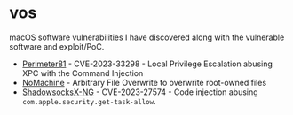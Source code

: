 # vos
macOS software vulnerabilities I have discovered along with the vulnerable software and exploit/PoC.

* [Perimeter81](./Perimeter81) - CVE-2023-33298 - Local Privilege Escalation abusing XPC with the Command Injection
* [NoMachine](./NoMachine) - Arbitrary File Overwrite to overwrite root-owned files
* [ShadowsocksX-NG](./ShadowsocksX-NG) - CVE-2023-27574 - Code injection abusing `com.apple.security.get-task-allow`.
